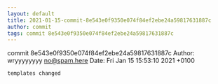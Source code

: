 ```yaml
---
layout: default
title: 2021-01-15-commit-8e543e0f9350e074f84ef2ebe24a59817631887c
author: commit
tags: commit 8e543e0f9350e074f84ef2ebe24a59817631887c
---
```


commit 8e543e0f9350e074f84ef2ebe24a59817631887c
Author: wryyyyyyyy <no@spam.here>
Date:   Fri Jan 15 15:53:10 2021 +0100

    templates changed
